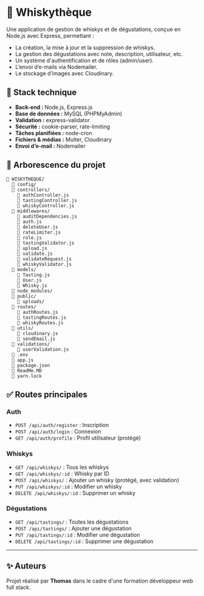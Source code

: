
# 🥃 Whiskythèque

Une application de gestion de whiskys et de dégustations, conçue en Node.js avec Express, permettant :
- La création, la mise à jour et la suppression de whiskys.
- La gestion des dégustations avec note, description, utilisateur, etc.
- Un système d'authentification et de rôles (admin/user).
- L’envoi d’e-mails via Nodemailer.
- Le stockage d’images avec Cloudinary.

## 🚀 Stack technique

- **Back-end :** Node.js, Express.js
- **Base de données :** MySQL (PHPMyAdmin)
- **Validation :** express-validator
- **Sécurité :** cookie-parser, rate-limiting
- **Tâches planifiées :** node-cron
- **Fichiers & médias :** Multer, Cloudinary
- **Envoi d’e-mail :** Nodemailer

## 📂 Arborescence du projet

```text
📁 WISKYTHEQUE/
  📁 config/
  📁 controllers/
    📄 authController.js
    📄 tastingController.js
    📄 whiskyController.js
  📁 middlewares/
    📄 auditDependencies.js
    📄 auth.js
    📄 deleteUser.js
    📄 rateLimiter.js
    📄 role.js
    📄 tastingValidator.js
    📄 upload.js
    📄 validate.js
    📄 validateRequest.js
    📄 whiskyValidator.js
  📁 models/
    📄 Tasting.js
    📄 User.js
    📄 Whisky.js
  📁 node_modules/
  📁 public/
    📁 uploads/
  📁 routes/
    📄 authRoutes.js
    📄 tastingRoutes.js
    📄 whiskyRoutes.js
  📁 utils/
    📄 cloudinary.js
    📄 sendEmail.js
  📁 validations/
    📄 userValidation.js
  📄 .env
  📄 app.js
  📄 package.json
  📄 ReadMe.MD
  📄 yarn.lock
```

## ✅ Routes principales

### Auth
- `POST /api/auth/register` : Inscription
- `POST /api/auth/login` : Connexion
- `GET /api/auth/profile` : Profil utilisateur (protégé)

### Whiskys
- `GET /api/whiskys/` : Tous les whiskys
- `GET /api/whiskys/:id` : Whisky par ID
- `POST /api/whiskys/` : Ajouter un whisky (protégé, avec validation)
- `PUT /api/whiskys/:id` : Modifier un whisky
- `DELETE /api/whiskys/:id` : Supprimer un whisky

### Dégustations
- `GET /api/tastings/` : Toutes les dégustations
- `POST /api/tastings/` : Ajouter une dégustation
- `PUT /api/tastings/:id` : Modifier une dégustation
- `DELETE /api/tastings/:id` : Supprimer une dégustation

---

## ✨ Auteurs

Projet réalisé par **Thomas** dans le cadre d'une formation développeur web full stack.